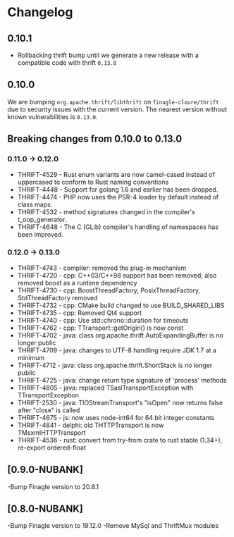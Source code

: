 # Changelog

## 0.10.1
- Rollbacking thrift bump until we generate a new release with a compatible code with thrift `0.13.0`

## 0.10.0
We are bumping `org.apache.thrift/libthrift` on `finagle-cloure/thrift` due to security issues with the current version.
The nearest version without known vulnerabilities is `0.13.0`.

## Breaking changes from 0.10.0 to 0.13.0

### 0.11.0 -> 0.12.0

- THRIFT-4529 - Rust enum variants are now camel-cased instead of uppercased to conform to Rust naming conventions
- THRIFT-4448 - Support for golang 1.6 and earlier has been dropped.
- THRIFT-4474 - PHP now uses the PSR-4 loader by default instead of class maps.
- THRIFT-4532 - method signatures changed in the compiler's t_oop_generator.
- THRIFT-4648 - The C (GLib) compiler's handling of namespaces has been improved.

### 0.12.0 -> 0.13.0

- THRIFT-4743 - compiler: removed the plug-in mechanism
- THRIFT-4720 - cpp: C++03/C++98 support has been removed; also removed boost as a runtime dependency
- THRIFT-4730 - cpp: BoostThreadFactory, PosixThreadFactory, StdThreadFactory removed
- THRIFT-4732 - cpp: CMake build changed to use BUILD_SHARED_LIBS
- THRIFT-4735 - cpp: Removed Qt4 support
- THRIFT-4740 - cpp: Use std::chrono::duration for timeouts
- THRIFT-4762 - cpp: TTransport::getOrigin() is now const
- THRIFT-4702 - java: class org.apache.thrift.AutoExpandingBuffer is no longer public
- THRIFT-4709 - java: changes to UTF-8 handling require JDK 1.7 at a minimum
- THRIFT-4712 - java: class org.apache.thrift.ShortStack is no longer public
- THRIFT-4725 - java: change return type signature of 'process' methods
- THRIFT-4805 - java: replaced TSaslTransportException with TTransportException
- THRIFT-2530 - java: TIOStreamTransport's "isOpen" now returns false after "close" is called
- THRIFT-4675 - js: now uses node-int64 for 64 bit integer constants
- THRIFT-4841 - delphi: old THTTPTransport is now TMsxmlHTTPTransport
- THRIFT-4536 - rust: convert from try-from crate to rust stable (1.34+), re-export ordered-float

## [0.9.0-NUBANK]
-Bump Finagle version to 20.8.1

## [0.8.0-NUBANK]
-Bump Finagle version to 19.12.0
-Remove MySql and ThriftMux modules

